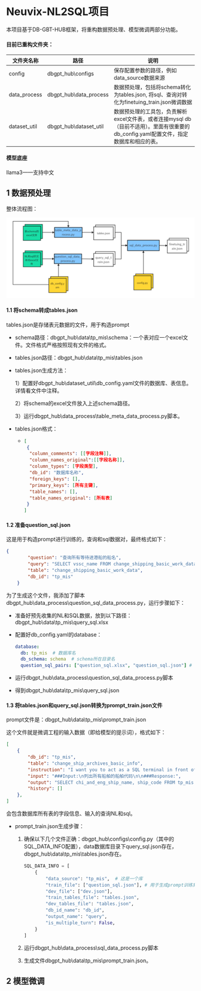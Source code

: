 # Neuvix-NL2SQL项目

本项目基于DB-GBT-HUB框架，将重构数据预处理、模型微调两部分功能。

#### 目前已重构文件夹：

| 文件夹名称   | 路径                   | 说明                                                         |
| ------------ | ---------------------- | ------------------------------------------------------------ |
| config       | dbgpt_hub\configs      | 保存配置参数的路径，例如data_source数据来源                  |
| data_process | dbgpt_hub\data_process | 数据预处理，包括将schema转化为tables.json, 将sql、查询对转化为finetuing_train.json微调数据 |
| dataset_util | dbgpt_hub\dataset_util | 数据预处理的工具包，负责解析excel文件表，或者连接mysql db（目前不适用）。里面有很重要的db_config.yaml配置文件，指定数据库和相应的表。 |

#### 模型底座

llama3——支持中文



## 1 数据预处理

整体流程图：

![1717654715461](1717654715461.png)

#### 1.1 将schema转成tables.json

tables.json是存储表元数据的文件，用于构造prompt

- schema路径：dbgpt_hub\data\tp_mis\schema：一个表对应一个excel文件。文件格式严格按照现有文件的格式。

- tables.json路径：dbgpt_hub\data\tp_mis\tables.json

- tables.json生成方法：

  1）配置好dbgpt_hub\dataset_util\db_config.yaml文件的数据库、表信息。详情看文件中注释。

  2）将schema的excel文件放入上述schema路径。

  3）运行dbgpt_hub\data_process\table_meta_data_process.py脚本。

- tables.json格式：

  - ```json
    [
     {
      "column_comments": [[字段注释]],
      "column_names_original":[[字段名称]],
      "column_types": [字段类型],
      "db_id": "数据库名称",
      "foreign_keys": [],
      "primary_keys": [所有主键],
      "table_names": [],
      "table_names_original": [所有表]
     }
    ]
    ```

#### 1.2 准备question_sql.json

这是用于构造prompt进行训练的，查询和sql数据对，最终格式如下：

```json
{
        "question": "查询所有等待进港船的船名",
        "query": "SELECT vssc_name FROM change_shipping_basic_work_data WHERE ship_state=\"预进\"",
        "table": "change_shipping_basic_work_data",
        "db_id": "tp_mis"
    }
```

为了生成这个文件，我添加了脚本dbgpt_hub\data_process\question_sql_data_process.py，运行步骤如下：

- 准备好预先收集的NL和SQL数据，放到以下路径：dbgpt_hub\data\tp_mis\query_sql.xlsx

- 配置好db_config.yaml的database：

  ```yaml
  database:
    db: tp_mis  # 数据库名
    db_schema: schema  # schema所在目录名
    question_sql_pairs: ["question_sql.xlsx", "question_sql.json"] # 输入、输出的查询、sql文本对文件名称
  ```

- 运行dbgpt_hub\data_process\question_sql_data_process.py脚本

- 得到dbgpt_hub\data\tp_mis\query_sql.json

#### 1.3 将tables.json和query_sql.json转换为prompt_train.json文件

prompt文件是：dbgpt_hub\data\tp_mis\prompt_train.json

这个文件就是微调工程的输入数据（即给模型的提示词），格式如下：

```json
[
    {
        "db_id": "tp_mis",
        "table": "change_ship_archives_basic_info",
        "instruction": "I want you to act as a SQL terminal in front of an example database, you need only to return the sql command to me.Below is an instruction that describes a task, Write a response that appropriately completes the request.\n\"\n##Instruction:\ntp_mis contains tables such as change_ship_archives_basic_info. Table change_ship_archives_basic_info has columns such as id, ship_code, chi_and_eng_ship_name, nationality, ship_call_number, ship_imo_number, vessel_class, box_total, total_tonnage_of_ships, net_tonnage_of_ships, ships_deadweight_tonnage, ship_length, bow_position, chimney_position, ship_type_depth, ship_width, ship_height, ship_speed, date_of_construction, ship_type, Liner_identification, group_code, mmsi_code, bei_number, number_of_hatches, number_of_bow_shells, number_of_hatch_covers, empty_draft_tonnage, Heavy_load_draft_tonnage, number_of_deck_starting_layer, beihao_arrangement_order, slot_way, stowage_scheme, belonging_to_the_dock, create_date_time, del_flag, chi_ship_name, eng_ship_name. The comments of columns are 主键ID, 船舶代码, 中英文船名, 国籍, 船舶呼号, 船舶IMO号, 船舶等级？, 总箱量, 船舶总吨位, 船舶净吨位, 船舶载重吨, 船舶长度, 船头位置, 烟囱位置, 船舶型深, 船舶宽度, 船舶高度, 船舶速度, 建造日期, 船舶类型, 班轮标识, 集团代码, MMSI代码, 贝数量, 舱口数, 船头贝数, 舱盖数, 空载吃水吨位, 重载吃水吨位, 甲板起始层序号, 贝号排列顺序, slot_way?, stowage_scheme?, 所属码头, 记录创建时间, 删除标记。0-未删除；1-已删除, 中文船名, 英文船名. id is the primary key.\n\n",
        "input": "###Input:\n列出所有船舶的船舶代码\n\n###Response:",
        "output": "SELECT chi_and_eng_ship_name, ship_code FROM tp_mis.change_ship_archives_basic_info;",
        "history": []
    },
]
```

会包含数据库所有表的字段信息、输入的查询NL和sql。

- prompt_train.json生成步骤：

  1. 确保以下几个文件正确：dbgpt_hub\configs\config.py（其中的SQL_DATA_INFO配置），data数据库目录下query_sql.json存在，dbgpt_hub\data\tp_mis\tables.json存在。

     ```python
     SQL_DATA_INFO = [
         {
             "data_source": "tp_mis",  # 这是一个库
             "train_file": ["question_sql.json"], # 用于生成prompt训练集的初始数据集，可以加多个训练数据集, "train_others.json"
             "dev_file": ["dev.json"],
             "train_tables_file": "tables.json",
             "dev_tables_file": "tables.json",
             "db_id_name": "db_id",
             "output_name": "query",
             "is_multiple_turn": False,
         }
     ]
     ```

     

  2. 运行dbgpt_hub\data_process\sql_data_process.py脚本

  3. 生成文件dbgpt_hub\data\tp_mis\prompt_train.json。



## 2 模型微调


